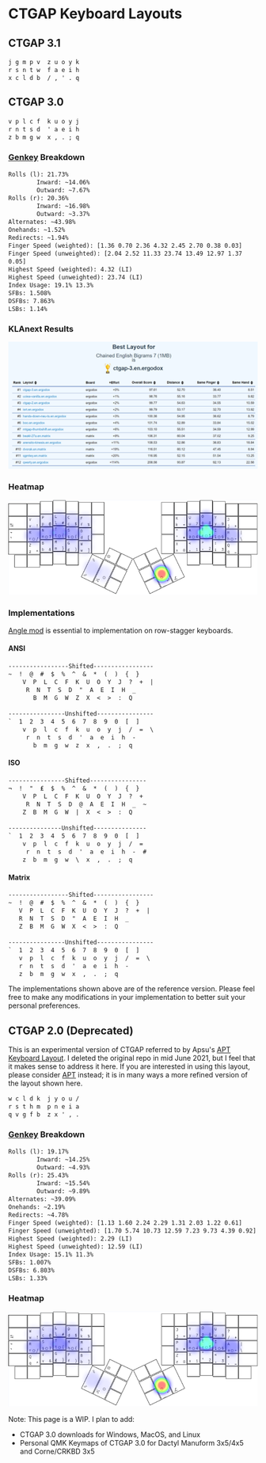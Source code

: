 # CTGAP Keyboard Layouts
## CTGAP 3.1
```
j g m p v  z u o y k
r s n t w  f a e i h
x c l d b  / , ' . q
```

## CTGAP 3.0
```
v p l c f  k u o y j
r n t s d  ' a e i h
z b m g w  x , . ; q
```
### [Genkey](https://github.com/semilin/genkey) Breakdown
```
Rolls (l): 21.73%
        Inward: ~14.06%
        Outward: ~7.67%
Rolls (r): 20.36%
        Inward: ~16.98%
        Outward: ~3.37%
Alternates: ~43.98%
Onehands: ~1.52%
Redirects: ~1.94%
Finger Speed (weighted): [1.36 0.70 2.36 4.32 2.45 2.70 0.38 0.03]
Finger Speed (unweighted): [2.04 2.52 11.33 23.74 13.49 12.97 1.37 0.05]
Highest Speed (weighted): 4.32 (LI)
Highest Speed (unweighted): 23.74 (LI)
Index Usage: 19.1% 13.3%
SFBs: 1.508%
DSFBs: 7.863%
LSBs: 1.14%
```
### KLAnext Results
![Results](https://github.com/CTGAP/ctgap-keyboard-layout/blob/main/klanext/results.PNG)
### Heatmap
![Heatmap](https://github.com/CTGAP/ctgap-keyboard-layout/blob/main/klanext/ctgap-3.en.ergodox_heatmap.PNG?raw=true)
### Implementations
[Angle mod](https://colemakmods.github.io/ergonomic-mods/angle.html) is essential to implementation on row-stagger keyboards.
#### ANSI
```
-----------------Shifted-----------------
~  !  @  #  $  %  ^  &  *  (  )  {  }
    V  P  L  C  F  K  U  O  Y  J  ?  +  |
     R  N  T  S  D  "  A  E  I  H  _
       B  M  G  W  Z  X  <  >  :  Q

----------------Unshifted----------------
`  1  2  3  4  5  6  7  8  9  0  [  ]
    v  p  l  c  f  k  u  o  y  j  /  =  \
     r  n  t  s  d  '  a  e  i  h  -
       b  m  g  w  z  x  ,  .  ;  q
```
#### ISO
```
----------------Shifted----------------
¬  !  "  ₤  $  %  ^  &  *  (  )  {  }
    V  P  L  C  F  K  U  O  Y  J  ?  +
     R  N  T  S  D  @  A  E  I  H  _  ~
    Z  B  M  G  W  |  X  <  >  :  Q

---------------Unshifted---------------
`  1  2  3  4  5  6  7  8  9  0  [  ]
    v  p  l  c  f  k  u  o  y  j  /  =
     r  n  t  s  d  '  a  e  i  h  -  #
    z  b  m  g  w  \  x  ,  .  ;  q
```
#### Matrix
```
-----------------Shifted-----------------
~  !  @  #  $  %  ^  &  *  (  )  {  }
   V  P  L  C  F  K  U  O  Y  J  ?  +  |
   R  N  T  S  D  "  A  E  I  H  _
   Z  B  M  G  W  X  <  >  :  Q

----------------Unshifted----------------
`  1  2  3  4  5  6  7  8  9  0  [  ]
   v  p  l  c  f  k  u  o  y  j  /  =  \
   r  n  t  s  d  '  a  e  i  h  -
   z  b  m  g  w  x  ,  .  ;  q
```
The implementations shown above are of the reference version. Please feel free to make any modifications in your implementation to better suit your personal preferences.
## CTGAP 2.0 (Deprecated)
This is an experimental version of CTGAP referred to by Apsu's [APT Keyboard Layout](https://github.com/Apsu/APT). I deleted the original repo in mid June 2021, but I feel that it makes sense to address it here. If you are interested in using this layout, please consider [APT](https://github.com/Apsu/APT) instead; it is in many ways a more refined version of the layout shown here.
```
w c l d k  j y o u /
r s t h m  p n e i a
q v g f b  z x ' , .
```
### [Genkey](https://github.com/semilin/genkey) Breakdown
```
Rolls (l): 19.17%
        Inward: ~14.25%
        Outward: ~4.93%
Rolls (r): 25.43%
        Inward: ~15.54%
        Outward: ~9.89%
Alternates: ~39.09%
Onehands: ~2.19%
Redirects: ~4.78%
Finger Speed (weighted): [1.13 1.60 2.24 2.29 1.31 2.03 1.22 0.61]
Finger Speed (unweighted): [1.70 5.74 10.73 12.59 7.23 9.73 4.39 0.92]
Highest Speed (weighted): 2.29 (LI)
Highest Speed (unweighted): 12.59 (LI)
Index Usage: 15.1% 11.3%
SFBs: 1.007%
DSFBs: 6.803%
LSBs: 1.33%
```
### Heatmap
![Heatmap](https://github.com/CTGAP/ctgap-keyboard-layout/blob/main/klanext/ctgap-2.en.ergodox_heatmap.PNG?raw=true)

Note: This page is a WIP. I plan to add:
- CTGAP 3.0 downloads for Windows, MacOS, and Linux
- Personal QMK Keymaps of CTGAP 3.0 for Dactyl Manuform 3x5/4x5 and Corne/CRKBD 3x5
